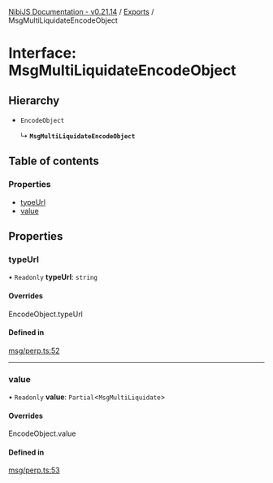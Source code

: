 [NibiJS Documentation - v0.21.14](../intro.md) / [Exports](../modules.md) / MsgMultiLiquidateEncodeObject

# Interface: MsgMultiLiquidateEncodeObject

## Hierarchy

- `EncodeObject`

  ↳ **`MsgMultiLiquidateEncodeObject`**

## Table of contents

### Properties

- [typeUrl](MsgMultiLiquidateEncodeObject.md#typeurl)
- [value](MsgMultiLiquidateEncodeObject.md#value)

## Properties

### typeUrl

• `Readonly` **typeUrl**: `string`

#### Overrides

EncodeObject.typeUrl

#### Defined in

[msg/perp.ts:52](https://github.com/NibiruChain/ts-sdk/blob/df510f8/packages/nibijs/src/msg/perp.ts#L52)

---

### value

• `Readonly` **value**: `Partial`<`MsgMultiLiquidate`\>

#### Overrides

EncodeObject.value

#### Defined in

[msg/perp.ts:53](https://github.com/NibiruChain/ts-sdk/blob/df510f8/packages/nibijs/src/msg/perp.ts#L53)
